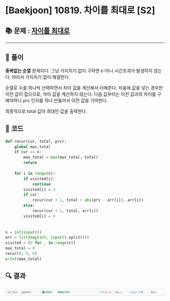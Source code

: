 # [Baekjoon] 10819. 차이를 최대로 [S2]

## 📚 문제 : [차이를 최대로](https://www.acmicpc.net/problem/10819)

---

## 📖 풀이

**중복없는 순열** 문제이다. 그냥 가지치기 없이 구하면 `8!`이니 시간초과가 발생하지 않는다. 따라서 가지치기 없이 해결한다.

순열로 수를 하나씩 선택하면서 차이 값을 계산해서 더해준다. 처음에 값을 넣는 경우만 이전 값이 없으므로, 차이 값을 계산하지 않는다. 다음 값부터는 이전 값과의 차이를 구해야하니 prv 인자를 하나 만들어서 이전 값을 기억한다.

최종적으로 total 값이 최대인 값을 출력한다.

## 📒 코드

```python
def recur(cur, total, prv):
    global max_total
    if cur == n:
        max_total = max(max_total, total)
        return
    
    for i in range(n):
        if visited[i]:
            continue
        visited[i] = 1
        if cur:
            recur(cur + 1, total + abs(prv - arr[i]), arr[i])
        else:
            recur(cur + 1, total, arr[i])
        visited[i] = 0


n = int(input())
arr = list(map(int, input().split()))
visited = [0 for _ in range(n)]
max_total = 0
recur(0, 0, 0)
print(max_total)
```

## 🔍 결과

![image-20220501204227405](README.assets/image-20220501204227405.png)